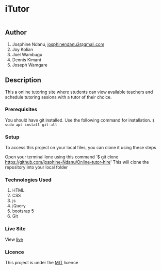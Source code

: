 # iTutor

![]()

## Author
1. Josphine Ndanu, josphinendanu3@gmail.com
2. Joy Kolian
3. Joel Wambugu
4. Dennis Kimani
5. Joseph Wamgare


## Description
This a online tutoring site where students can  view available teachers and schedule tutoring sesions with a tutor of their choice.


### Prerequisites
You should have git installed.
Use the following command for installation.
`$ sudo apt install git-all`

### Setup
To access this project on your local files, you can clone it using these steps

Open your terminal
lone using this command `$ git clone https://github.com/josphine-Ndanu/Online-tutor-hire'
This will clone the repository into your local folder

### Technologies Used
 1. HTML
 2. CSS
 3. js
 4. jQuery
 5. bootsrap 5
 6. Git

### Live Site
View [live](https://josphine-ndanu.github.io/Online-tutor-hire)

### Licence
This project is under the  [MIT](LICENSE) licence